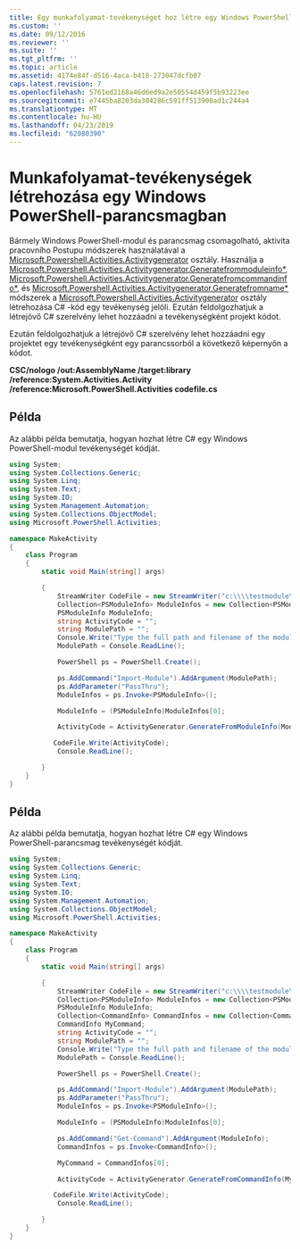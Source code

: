 ```yaml
---
title: Egy munkafolyamat-tevékenységet hoz létre egy Windows PowerShell-parancsmag |} A Microsoft Docs
ms.custom: ''
ms.date: 09/12/2016
ms.reviewer: ''
ms.suite: ''
ms.tgt_pltfrm: ''
ms.topic: article
ms.assetid: 4174e84f-d516-4aca-b418-273047dcfb07
caps.latest.revision: 7
ms.openlocfilehash: 5761ed2168a46d6ed9a2e50554d459f5b93223ee
ms.sourcegitcommit: e7445ba8203da304286c591ff513900ad1c244a4
ms.translationtype: MT
ms.contentlocale: hu-HU
ms.lasthandoff: 04/23/2019
ms.locfileid: "62080390"
---
```

# <a name="creating-a-workflow-activity-from-a-windows-powershell-cmdlet"></a>Munkafolyamat-tevékenységek létrehozása egy Windows PowerShell-parancsmagban

Bármely Windows PowerShell-modul és parancsmag csomagolható, aktivita pracovního Postupu módszerek használatával a [Microsoft.Powershell.Activities.Activitygenerator](/dotnet/api/Microsoft.PowerShell.Activities.ActivityGenerator) osztály. Használja a [Microsoft.Powershell.Activities.Activitygenerator.Generatefrommoduleinfo*](/dotnet/api/Microsoft.PowerShell.Activities.ActivityGenerator.GenerateFromModuleInfo), [Microsoft.Powershell.Activities.Activitygenerator.Generatefromcommandinfo*](/dotnet/api/Microsoft.PowerShell.Activities.ActivityGenerator.GenerateFromCommandInfo), és [Microsoft.Powershell.Activities.Activitygenerator.Generatefromname*](/dotnet/api/Microsoft.PowerShell.Activities.ActivityGenerator.GenerateFromName) módszerek a [Microsoft.Powershell.Activities.Activitygenerator](/dotnet/api/Microsoft.PowerShell.Activities.ActivityGenerator) osztály létrehozása C# -kód egy tevékenység jelöli. Ezután feldolgozhatjuk a létrejövő C# szerelvény lehet hozzáadni a tevékenységként projekt kódot.

Ezután feldolgozhatjuk a létrejövő C# szerelvény lehet hozzáadni egy projektet egy tevékenységként egy parancssorból a következő képernyőn a kódot.

**CSC/nologo /out:AssemblyName /target:library /reference:System.Activities.Activity /reference:Microsoft.PowerShell.Activities codefile.cs**

## <a name="example"></a>Példa

Az alábbi példa bemutatja, hogyan hozhat létre C# egy Windows PowerShell-modul tevékenységét kódját.

```csharp
using System;
using System.Collections.Generic;
using System.Linq;
using System.Text;
using System.IO;
using System.Management.Automation;
using System.Collections.ObjectModel;
using Microsoft.PowerShell.Activities;

namespace MakeActivity
{
    class Program
    {
        static void Main(string[] args)

        {
            StreamWriter CodeFile = new StreamWriter("c:\\\\testmodule\\codefile.cs");
            Collection<PSModuleInfo> ModuleInfos = new Collection<PSModuleInfo> { };
            PSModuleInfo ModuleInfo;
            string ActivityCode = "";
            string ModulePath = "";
            Console.Write("Type the full path and filename of the module to process:");
            ModulePath = Console.ReadLine();

            PowerShell ps = PowerShell.Create();

            ps.AddCommand("Import-Module").AddArgument(ModulePath);
            ps.AddParameter("PassThru");
            ModuleInfos = ps.Invoke<PSModuleInfo>();

            ModuleInfo = (PSModuleInfo)ModuleInfos[0];

            ActivityCode = ActivityGenerator.GenerateFromModuleInfo(ModuleInfo, "MyNamespace").First<String>();

           CodeFile.Write(ActivityCode);
            Console.ReadLine();

        }
    }
}

```

## <a name="example"></a>Példa

Az alábbi példa bemutatja, hogyan hozhat létre C# egy Windows PowerShell-parancsmag tevékenységét kódját.

```csharp
using System;
using System.Collections.Generic;
using System.Linq;
using System.Text;
using System.IO;
using System.Management.Automation;
using System.Collections.ObjectModel;
using Microsoft.PowerShell.Activities;

namespace MakeActivity
{
    class Program
    {
        static void Main(string[] args)

        {
            StreamWriter CodeFile = new StreamWriter("c:\\\\testmodule\\codefile.cs");
            Collection<PSModuleInfo> ModuleInfos = new Collection<PSModuleInfo> { };
            PSModuleInfo ModuleInfo;
            Collection<CommandInfo> CommandInfos = new Collection<CommandInfo> { };
            CommandInfo MyCommand;
            string ActivityCode = "";
            string ModulePath = "";
            Console.Write("Type the full path and filename of the module to process:");
            ModulePath = Console.ReadLine();

            PowerShell ps = PowerShell.Create();

            ps.AddCommand("Import-Module").AddArgument(ModulePath);
            ps.AddParameter("PassThru");
            ModuleInfos = ps.Invoke<PSModuleInfo>();

            ModuleInfo = (PSModuleInfo)ModuleInfos[0];

            ps.AddCommand("Get-Command").AddArgument(ModuleInfo);
            CommandInfos = ps.Invoke<CommandInfo>();

            MyCommand = CommandInfos[0];

            ActivityCode = ActivityGenerator.GenerateFromCommandInfo(MyCommand, "MyNamespace");

           CodeFile.Write(ActivityCode);
            Console.ReadLine();

        }
    }
}

```